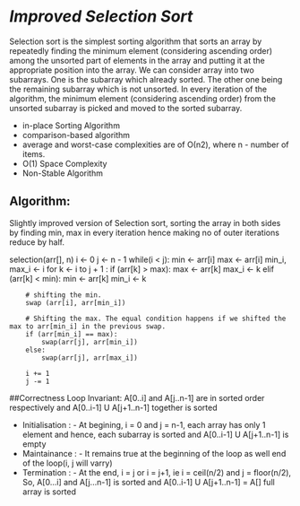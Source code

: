 # *Improved Selection Sort*

Selection sort is the simplest sorting algorithm that sorts an array by repeatedly finding the minimum element (considering ascending order) among the unsorted part of elements in the array and putting it at the appropriate position into the array. We can consider array into two subarrays. One is the subarray which already sorted. The other one being the remaining subarray which is not unsorted. In every iteration of the algorithm, the minimum element (considering ascending order) from the unsorted subarray is picked and moved to the sorted subarray. 
*	in-place Sorting Algorithm
*	comparison-based algorithm
*	average and worst-case complexities are of Ο(n2), where n - number of items.
*	O(1) Space Complexity
*	Non-Stable Algorithm

## Algorithm:
Slightly improved version of Selection sort, sorting the array in both sides by finding min, max in every iteration hence making no of outer iterations reduce by half.

selection(arr[], n)
    i <- 0
    j <- n - 1
    while(i < j):
        min <- arr[i]
        max <- arr[i]
        min_i, max_i <- i
        for k <- i to j + 1 :
            if (arr[k] > max):
                max <- arr[k]
                max_i <- k
            elif (arr[k] < min):
                min <- arr[k]
                min_i <- k
        
        # shifting the min.
        swap (arr[i], arr[min_i])

        # Shifting the max. The equal condition happens if we shifted the max to arr[min_i] in the previous swap.
        if (arr[min_i] == max):
            swap(arr[j], arr[min_i])
        else:
            swap(arr[j], arr[max_i])

        i += 1
        j -= 1
        
 ##Correctness
 Loop Invariant:
  A[0..i] and A[j..n-1] are in sorted order respectively and A[0..i-1] U A[j+1..n-1] together is sorted
  * Initialisation : - At begining, i = 0 and j = n-1, each array has only 1 element and hence, each subarray is sorted and A[0..i-1] U A[j+1..n-1] is empty
  * Maintainance : - It remains true at the beginning of the loop as well end of the loop(i, j will varry)
  * Termination : - At the end, i = j or i = j+1, ie i = ceil(n/2) and j = floor(n/2), So, A[0...i] and A[j...n-1] is sorted and A[0..i-1] U A[j+1..n-1] = A[] full array is sorted
